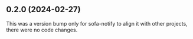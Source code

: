 ## 0.2.0 (2024-02-27)

This was a version bump only for sofa-notify to align it with other projects, there were no code changes.